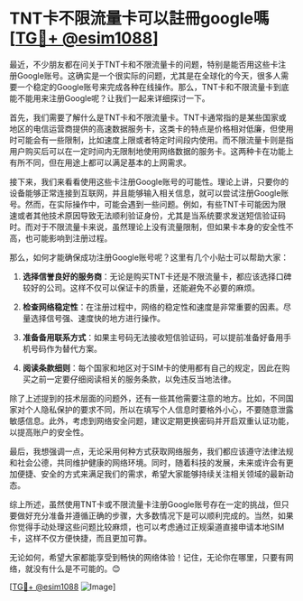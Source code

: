 # TNT卡不限流量卡可以註冊google嗎 [[TG💪+ @esim1088](https://t.me/s/esim1088)]

最近，不少朋友都在问关于TNT卡和不限流量卡的问题，特别是能否用这些卡注册Google账号。这确实是一个很实际的问题，尤其是在全球化的今天，很多人需要一个稳定的Google账号来完成各种在线操作。那么，TNT卡和不限流量卡到底能不能用来注册Google呢？让我们一起来详细探讨一下。

首先，我们需要了解什么是TNT卡和不限流量卡。TNT卡通常指的是某些国家或地区的电信运营商提供的高速数据服务卡，这类卡的特点是价格相对低廉，但使用时可能会有一些限制，比如速度上限或者特定时间段内使用。而不限流量卡则是指用户购买后可以在一定时间内无限制地使用网络数据的服务卡。这两种卡在功能上有所不同，但在用途上都可以满足基本的上网需求。

接下来，我们来看看使用这些卡注册Google账号的可能性。理论上讲，只要你的设备能够正常连接到互联网，并且能够输入相关信息，就可以尝试注册Google账号。然而，在实际操作中，可能会遇到一些问题。例如，有些TNT卡可能因为限速或者其他技术原因导致无法顺利验证身份，尤其是当系统要求发送短信验证码时。而对于不限流量卡来说，虽然理论上没有流量限制，但如果卡本身的安全性不高，也可能影响到注册过程。

那么，如何才能确保成功注册Google账号呢？这里有几个小贴士可以帮助大家：

1. **选择信誉良好的服务商**：无论是购买TNT卡还是不限流量卡，都应该选择口碑较好的公司。这样不仅可以保证卡的质量，还能避免不必要的麻烦。

2. **检查网络稳定性**：在注册过程中，网络的稳定性和速度是非常重要的因素。尽量选择信号强、速度快的地方进行操作。

3. **准备备用联系方式**：如果主号码无法接收短信验证码，可以提前准备好备用手机号码作为替代方案。

4. **阅读条款细则**：每个国家和地区对于SIM卡的使用都有自己的规定，因此在购买之前一定要仔细阅读相关的服务条款，以免违反当地法律。

除了上述提到的技术层面的问题外，还有一些其他需要注意的地方。比如，不同国家对个人隐私保护的要求不同，所以在填写个人信息时要格外小心，不要随意泄露敏感信息。此外，考虑到网络安全问题，建议定期更换密码并开启双重认证功能，以提高账户的安全性。

最后，我想强调一点，无论采用何种方式获取网络服务，我们都应该遵守法律法规和社会公德，共同维护健康的网络环境。同时，随着科技的发展，未来或许会有更加便捷、安全的方式来满足我们的需求，希望大家能够持续关注相关领域的最新动态。

综上所述，虽然使用TNT卡或不限流量卡注册Google账号存在一定的挑战，但只要做好充分准备并遵循正确的步骤，大多数情况下是可以顺利完成的。当然，如果你觉得手动处理这些问题比较麻烦，也可以考虑通过正规渠道直接申请本地SIM卡，这样不仅方便快捷，而且更加可靠。

无论如何，希望大家都能享受到畅快的网络体验！记住，无论你在哪里，只要有网络，就没有什么是不可能的。😊

[[TG💪+ @esim1088](https://t.me/s/esim1088) ![Image](https://i.postimg.cc/4NQfJmqS/Snipaste-2025-05-13-00-14-12.png)]
